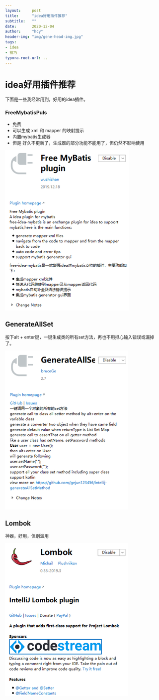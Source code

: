 ```yaml
---
layout:     post
title:      "idea好用插件推荐"
subtitle:   ""
date:       2020-12-04
author:     "hcy"
header-img: "img/gene-head-img.jpg"
tags:
- idea
- 技巧
typora-root-url: ..
---
```




# idea好用插件推荐



下面是一些我经常用到，好用的idea插件。

### FreeMybatisPuls

- 免费
- 可以生成 xml 和 mapper 的映射提示
- 内置mybatis生成器
- 但是 好久不更新了，生成器的部分功能不能用了，但仍然不影响使用





![image-20201204205841282](/img/in/2020-12-04-idea好用插件推荐/image-20201204205841282.png)





## GenerateAllSet

按下alt + enter键，一键生成类的所有set方法，再也不用担心输入错误或漏掉了。

![image-20201204210300437](/img/in/2020-12-04-idea好用插件推荐/image-20201204210300437.png)

## Lombok
神器，好用，但别滥用

![image-20201204210352928](/img/in/2020-12-04-idea好用插件推荐/image-20201204210352928.png)
